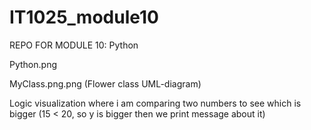 # IT1025_module10
REPO FOR MODULE 10: Python

Python.png

MyClass.png.png (Flower class UML-diagram)

Logic visualization where i am comparing two numbers to see which is bigger (15 < 20, so y is bigger then we print message about it)
